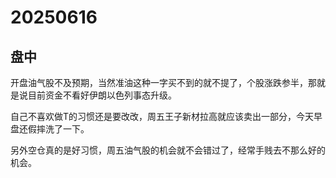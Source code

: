 # 20250616

## 盘中

开盘油气股不及预期，当然准油这种一字买不到的就不提了，个股涨跌参半，那就是说目前资金不看好伊朗以色列事态升级。

自己不喜欢做T的习惯还是要改改，周五王子新材拉高就应该卖出一部分，今天早盘还假摔洗了一下。

另外空仓真的是好习惯，周五油气股的机会就不会错过了，经常手贱去不那么好的机会。
